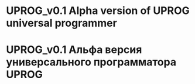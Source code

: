 # UPROG_v0.1 Alpha version of UPROG universal programmer
# UPROG_v0.1 Альфа версия универсального программатора UPROG
